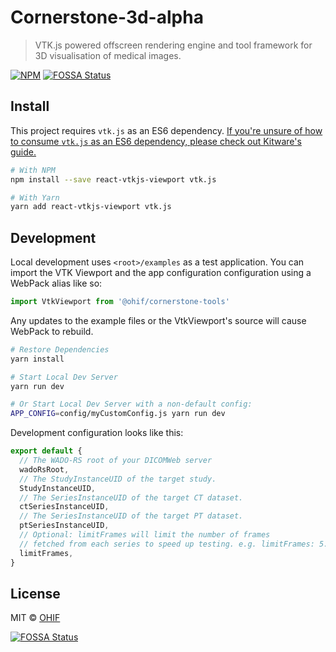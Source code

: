 # Cornerstone-3d-alpha

> VTK.js powered offscreen rendering engine and tool framework for 3D
> visualisation of medical images.

[![NPM](https://img.shields.io/npm/v/react-vtkjs-viewport.svg)](https://www.npmjs.com/package/react-vtkjs-viewport)
[![FOSSA Status](https://app.fossa.io/api/projects/git%2Bgithub.com%2FOHIF%2Freact-vtkjs-viewport.svg?type=shield)](https://app.fossa.io/projects/git%2Bgithub.com%2FOHIF%2Freact-vtkjs-viewport?ref=badge_shield)

## Install

This project requires `vtk.js` as an ES6 dependency.
[If you're unsure of how to consume `vtk.js` as an ES6 dependency, please check out Kitware's guide.](https://kitware.github.io/vtk-js/docs/intro_vtk_as_es6_dependency.html#Webpack-config)

```bash
# With NPM
npm install --save react-vtkjs-viewport vtk.js

# With Yarn
yarn add react-vtkjs-viewport vtk.js
```

## Development

Local development uses `<root>/examples` as a test application. You can import
the VTK Viewport and the app configuration configuration using a WebPack alias
like so:

```js
import VtkViewport from '@ohif/cornerstone-tools'
```

Any updates to the example files or the VtkViewport's source will cause WebPack
to rebuild.

```bash
# Restore Dependencies
yarn install

# Start Local Dev Server
yarn run dev

# Or Start Local Dev Server with a non-default config:
APP_CONFIG=config/myCustomConfig.js yarn run dev
```

Development configuration looks like this:

```js
export default {
  // The WADO-RS root of your DICOMWeb server
  wadoRsRoot,
  // The StudyInstanceUID of the target study.
  StudyInstanceUID,
  // The SeriesInstanceUID of the target CT dataset.
  ctSeriesInstanceUID,
  // The SeriesInstanceUID of the target PT dataset.
  ptSeriesInstanceUID,
  // Optional: limitFrames will limit the number of frames
  // fetched from each series to speed up testing. e.g. limitFrames: 5.
  limitFrames,
}
```

## License

MIT © [OHIF](https://github.com/OHIF)

<!--
    Links
-->

[![FOSSA Status](https://app.fossa.io/api/projects/git%2Bgithub.com%2FOHIF%2Freact-vtkjs-viewport.svg?type=large)](https://app.fossa.io/projects/git%2Bgithub.com%2FOHIF%2Freact-vtkjs-viewport?ref=badge_large)
